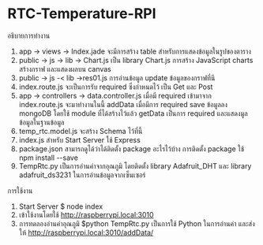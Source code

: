 # RTC-Temperature-RPI
อธิบายการทำงาน
1.	app -> views -> Index.jade 
จะมีการสร้าง table สำหรับการแสดงข้อมูลในรูปของตาราง
2.	public -> js -> lib -> Chart.js 
เป็น library Chart.js   การสร้าง JavaScript charts สร้างกราฟ และแสดงผลบน canvas
3.	public -> js -< lib ->res01.js
การอ่านข้อมูล update ข้อมูลของกราฟที่นี
4.	index.route.js 
จะเป็นการรับ required ซึ่งกำหนดไว้ เป็น Get และ Post 
5.	app -> controllers -> data.controller.js 
เมื่อมี required เข้ามาจาก index.route.js จะมาทำงานในนี้ 
addData เมื่อมีการ  required save ข้อมูลลง mongoDB โดยใช้ module ที่ได้สร้างไว้แล้ว
getData เป็นการ required และแสดงมูลข้อมูลในฐานข้อมูล
6.	temp_rtc.model.js 
จะสร้าง Schema ไว้ที่นี้ 
7.	index.js 
สำหรับ Start Server ใช้ Express 
8.	package.json 
สามารถดูได้ว่าได้ติดตั้ง package อะไรไว้บ้าง การติดตั้ง package ใช้ npm install <module> --save
9.	TempRtc.py 
เป็นการอ่านค่าจากอุณภูมิ โดยติดตั้ง library Adafruit_DHT และ library adafruit_ds3231 ในการอ่านข้อมูลจากเซ็นเซอร์

การใช้งาน
1. Start Server $ node index
2. เข้าใช้งานโดยใช้ http://raspberrypi.local:3010
3. การทดลองอ่านค่าอุณภูมิ $python TempRtc.py 
เป็นการใช้ Python ในการอ่านค่า และส่งให้ http://raspberrypi.local:3010/addData/
